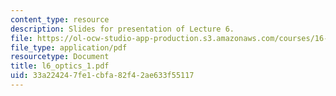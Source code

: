 ```yaml
---
content_type: resource
description: Slides for presentation of Lecture 6.
file: https://ol-ocw-studio-app-production.s3.amazonaws.com/courses/16-851-satellite-engineering-fall-2003/33a224247fe1cbfa82f42ae633f55117_l6_optics_1.pdf
file_type: application/pdf
resourcetype: Document
title: l6_optics_1.pdf
uid: 33a22424-7fe1-cbfa-82f4-2ae633f55117
---
```

